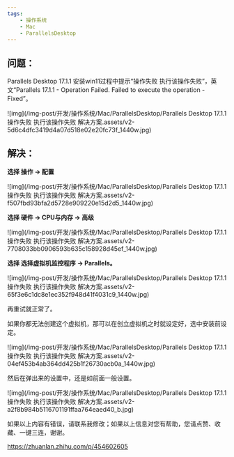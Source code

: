 ```yaml
---
tags:
    - 操作系统
    - Mac
    - ParallelsDesktop
---
```


## **问题：**

Parallels Desktop 17.1.1 安装win11过程中提示“操作失败 执行该操作失败”，英文“Parallels 17.1.1 - Operation Failed. Failed to execute the operation - Fixed”。

![img](/img-post/开发/操作系统/Mac/ParallelsDesktop/Parallels Desktop 17.1.1 操作失败 执行该操作失败 解决方案.assets/v2-5d6c4dfc3419d4a07d518e02e20fc73f_1440w.jpg)

## **解决：**

**选择 操作 -> 配置**

![img](/img-post/开发/操作系统/Mac/ParallelsDesktop/Parallels Desktop 17.1.1 操作失败 执行该操作失败 解决方案.assets/v2-f507fbd93bfa2d5728e909220e15d2d5_1440w.jpg)

**选择 硬件 -> CPU与内存 -> 高级**

![img](/img-post/开发/操作系统/Mac/ParallelsDesktop/Parallels Desktop 17.1.1 操作失败 执行该操作失败 解决方案.assets/v2-7708033bb0906593b635c158928d45ef_1440w.jpg)

**选择 选择虚拟机监控程序 -> Parallels。**

![img](/img-post/开发/操作系统/Mac/ParallelsDesktop/Parallels Desktop 17.1.1 操作失败 执行该操作失败 解决方案.assets/v2-65f3e6c1dc8e1ec352f948d41f4031c9_1440w.jpg)

再重试就正常了。

如果你都无法创建这个虚拟机，那可以在创立虚拟机之时就设定好，选中安装前设定。

![img](/img-post/开发/操作系统/Mac/ParallelsDesktop/Parallels Desktop 17.1.1 操作失败 执行该操作失败 解决方案.assets/v2-04ef453b4ab364dd425b1f26730acb0a_1440w.jpg)

然后在弹出来的设置中，还是如前面一般设置。

![img](/img-post/开发/操作系统/Mac/ParallelsDesktop/Parallels Desktop 17.1.1 操作失败 执行该操作失败 解决方案.assets/v2-a2f8b984b5116701191ffaa764eaed40_b.jpg)



如果以上内容有错误，请联系我修改；如果以上信息对您有帮助，您请点赞、收藏、一键三连，谢谢。



https://zhuanlan.zhihu.com/p/454602605